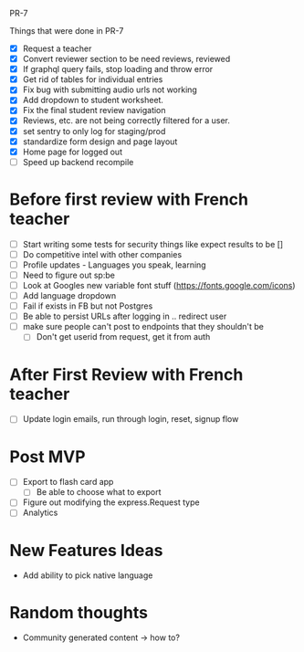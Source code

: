 PR-7

Things that were done in PR-7

- [x] Request a teacher
- [x] Convert reviewer section to be need reviews, reviewed
- [x] If graphql query fails, stop loading and throw error
- [x] Get rid of tables for individual entries
- [x] Fix bug with submitting audio urls not working
- [x] Add dropdown to student worksheet. 
- [x] Fix the final student review navigation
- [x] Reviews, etc. are not being correctly filtered for a user. 
- [x] set sentry to only log for staging/prod
- [x] standardize form design and page layout
- [x] Home page for logged out
- [ ] Speed up backend recompile

# Before first review with French teacher
- [ ] Start writing some tests for security things like expect results to be []
- [ ] Do competitive intel with other companies
- [ ] Profile updates - Languages you speak, learning
- [ ] Need to figure out sp:be
- [ ] Look at Googles new variable font stuff (https://fonts.google.com/icons)
- [ ] Add language dropdown
- [ ] Fail if exists in FB but not Postgres
- [ ] Be able to persist URLs after logging in .. redirect user
- [ ] make sure people can't post to endpoints that they shouldn't be
    - [ ] Don't get userid from request, get it from auth
 # After First Review with French teacher

- [ ] Update login emails, run through login, reset, signup flow
# Post MVP
- [ ] Export to flash card app
    - [ ] Be able to choose what to export
- [ ] Figure out modifying the express.Request type
- [ ] Analytics

# New Features Ideas

- Add ability to pick native language


# Random thoughts

- Community generated content -> how to?
